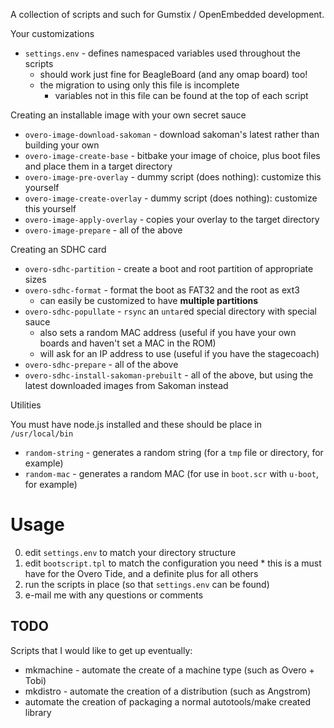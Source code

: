 A collection of scripts and such for Gumstix / OpenEmbedded development.

Your customizations

  * `settings.env` - defines namespaced variables used throughout the scripts
    * should work just fine for BeagleBoard (and any omap board) too!
    * the migration to using only this file is incomplete
      * variables not in this file can be found at the top of each script

Creating an installable image with your own secret sauce

  * `overo-image-download-sakoman` - download sakoman's latest rather than building your own
  * `overo-image-create-base` - bitbake your image of choice, plus boot files and place them in a target directory
  * `overo-image-pre-overlay` - dummy script (does nothing): customize this yourself
  * `overo-image-create-overlay` - dummy script (does nothing): customize this yourself
  * `overo-image-apply-overlay` - copies your overlay to the target directory
  * `overo-image-prepare` - all of the above

Creating an SDHC card

  * `overo-sdhc-partition` - create a boot and root partition of appropriate sizes
  * `overo-sdhc-format` - format the boot as FAT32 and the root as ext3
    * can easily be customized to have **multiple partitions**
  * `overo-sdhc-popullate` - `rsync` an `untar`ed special directory with special sauce
    * also sets a random MAC address (useful if you have your own boards and haven't set a MAC in the ROM)
    * will ask for an IP address to use (useful if you have the stagecoach)
  * `overo-sdhc-prepare` - all of the above
  * `overo-sdhc-install-sakoman-prebuilt` - all of the above, but using the latest downloaded images from Sakoman instead

Utilities

You must have node.js installed and these should be place in `/usr/local/bin`

  * `random-string` - generates a random string (for a `tmp` file or directory, for example)
  * `random-mac` - generates a random MAC (for use in `boot.scr` with `u-boot`, for example)

Usage
====

  0. edit `settings.env` to match your directory structure
  0. edit `bootscript.tpl` to match the configuration you need
    * this is a must have for the Overo Tide, and a definite plus for all others
  0. run the scripts in place (so that `settings.env` can be found)
  0. e-mail me with any questions or comments

TODO
----

Scripts that I would like to get up eventually:

  * mkmachine - automate the create of a machine type (such as Overo + Tobi)
  * mkdistro - automate the creation of a distribution (such as Angstrom)
  * automate the creation of packaging a normal autotools/make created library
